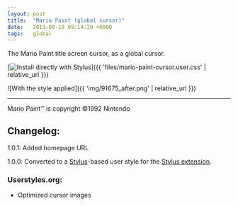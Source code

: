 ```yaml
---
layout: post
title:  "Mario Paint (global cursor)"
date:   2013-08-10 09:14:20 +0000
tags:   global
---
```


The Mario Paint title screen cursor, as a global cursor.  

[![Install directly with Stylus](https://img.shields.io/badge/Install%20directly%20with-Stylus-00adad.svg)]({{ 'files/mario-paint-cursor.user.css' | relative_url }})

![With the style applied]({{ 'img/91675_after.png' | relative_url }})

---

Mario Paint™ is copyright ©1992 Nintendo

## Changelog:

1.0.1: Added homepage URL

1.0.0: Converted to a [Stylus](http://stylus-lang.com/)-based user style for the [Stylus extension](http://add0n.com/stylus.html).

### Userstyles.org:

- Optimized cursor images
